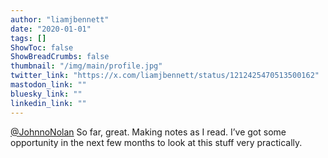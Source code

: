 ```yaml
---
author: "liamjbennett"
date: "2020-01-01"
tags: []
ShowToc: false
ShowBreadCrumbs: false
thumbnail: "/img/main/profile.jpg"
twitter_link: "https://x.com/liamjbennett/status/1212425470513500162"
mastodon_link: ""
bluesky_link: ""
linkedin_link: ""
---
```


[@JohnnoNolan](https://x.com/JohnnoNolan) So far, great. Making notes as I read. I’ve got some opportunity in the next few months to look at this stuff very practically.

